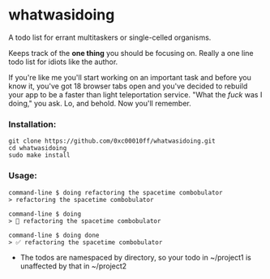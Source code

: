 # whatwasidoing
A todo list for errant multitaskers or single-celled organisms.

Keeps track of the **one thing** you should be focusing on.
Really a one line todo list for idiots like the author.

If you're like me you'll start working on an important task and before you know it, you've got 18 browser tabs open and you've decided to rebuild your app to be a faster than light teleportation service. "What the _fuck_ was I doing," you ask. Lo, and behold. Now you'll remember. 

### Installation:
```
git clone https://github.com/0xc00010ff/whatwasidoing.git
cd whatwasidoing
sudo make install
```

### Usage:
```
command-line $ doing refactoring the spacetime combobulator
> refactoring the spacetime combobulator

command-line $ doing
> 🔹 refactoring the spacetime combobulator

command-line $ doing done
> ✅ refactoring the spacetime combobulator
```

* The todos are namespaced by directory, so your todo in ~/project1 is unaffected by that in ~/project2
